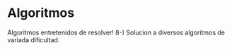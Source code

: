 # Algoritmos
Algoritmos entretenidos de resolver! 8-)
Solucion a diversos algoritmos de variada dificultad.
